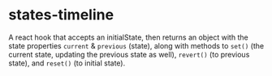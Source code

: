 # states-timeline

A react hook that accepts an initialState, then returns an object with the state properties `current` & `previous` (state), along with methods to `set()` (the current state, updating the previous state as well), `revert()` (to previous state), and `reset()` (to initial state).
